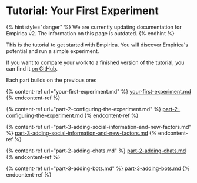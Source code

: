 # Tutorial: Your First Experiment

{% hint style="danger" %}
We are currently updating documentation for Empirica v2. The information on
this page is outdated.
{% endhint %}

This is the tutorial to get started with Empirica. You will discover Empirica's potential and run a simple experiment.&#x20;

If you want to compare your work to a finished version of the tutorial, you can find it [on GitHub](https://github.com/empiricaly/your-first-experiment/).

Each part builds on the previous one:

{% content-ref url="your-first-experiment.md" %}
[your-first-experiment.md](your-first-experiment.md)
{% endcontent-ref %}

{% content-ref url="part-2-configuring-the-experiment.md" %}
[part-2-configuring-the-experiment.md](part-2-configuring-the-experiment.md)
{% endcontent-ref %}

{% content-ref url="part-3-adding-social-information-and-new-factors.md" %}
[part-3-adding-social-information-and-new-factors.md](part-3-adding-social-information-and-new-factors.md)
{% endcontent-ref %}

{% content-ref url="part-2-adding-chats.md" %}
[part-2-adding-chats.md](part-2-adding-chats.md)
{% endcontent-ref %}

{% content-ref url="part-3-adding-bots.md" %}
[part-3-adding-bots.md](part-3-adding-bots.md)
{% endcontent-ref %}
